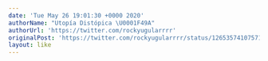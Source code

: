 ```yaml
---
date: 'Tue May 26 19:01:30 +0000 2020'
authorName: "Utopía Distópica \U0001F49A"
authorUrl: 'https://twitter.com/rockyugularrrr'
originalPost: 'https://twitter.com/rockyugularrrr/status/1265357410757152769'
layout: like
---
```

